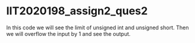 # IIT2020198_assign2_ques2
In this code we will see the limit of unsigned int and unsigned short.
Then we will overflow the input by 1 and see the output.
